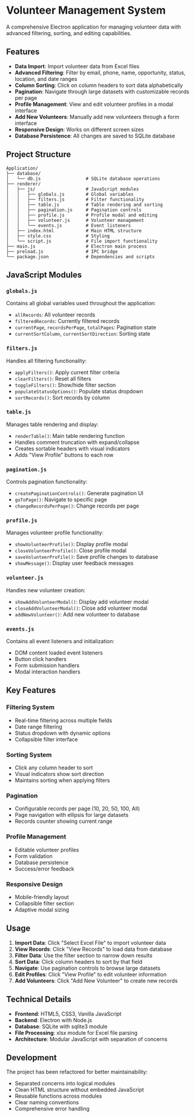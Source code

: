 # Volunteer Management System

A comprehensive Electron application for managing volunteer data with advanced filtering, sorting, and editing capabilities.

## Features

- **Data Import**: Import volunteer data from Excel files
- **Advanced Filtering**: Filter by email, phone, name, opportunity, status, location, and date ranges
- **Column Sorting**: Click on column headers to sort data alphabetically
- **Pagination**: Navigate through large datasets with customizable records per page
- **Profile Management**: View and edit volunteer profiles in a modal interface
- **Add New Volunteers**: Manually add new volunteers through a form interface
- **Responsive Design**: Works on different screen sizes
- **Database Persistence**: All changes are saved to SQLite database

## Project Structure

```
Application/
├── database/
│   └── db.js                 # SQLite database operations
├── renderer/
│   ├── js/                   # JavaScript modules
│   │   ├── globals.js        # Global variables
│   │   ├── filters.js        # Filter functionality
│   │   ├── table.js          # Table rendering and sorting
│   │   ├── pagination.js     # Pagination controls
│   │   ├── profile.js        # Profile modal and editing
│   │   ├── volunteer.js      # Volunteer management
│   │   └── events.js         # Event listeners
│   ├── index.html            # Main HTML structure
│   ├── style.css             # Styling
│   └── script.js             # File import functionality
├── main.js                   # Electron main process
├── preload.js                # IPC bridge
└── package.json              # Dependencies and scripts
```

## JavaScript Modules

### `globals.js`
Contains all global variables used throughout the application:
- `allRecords`: All volunteer records
- `filteredRecords`: Currently filtered records
- `currentPage`, `recordsPerPage`, `totalPages`: Pagination state
- `currentSortColumn`, `currentSortDirection`: Sorting state

### `filters.js`
Handles all filtering functionality:
- `applyFilters()`: Apply current filter criteria
- `clearFilters()`: Reset all filters
- `toggleFilters()`: Show/hide filter section
- `populateStatusOptions()`: Populate status dropdown
- `sortRecords()`: Sort records by column

### `table.js`
Manages table rendering and display:
- `renderTable()`: Main table rendering function
- Handles comment truncation with expand/collapse
- Creates sortable headers with visual indicators
- Adds "View Profile" buttons to each row

### `pagination.js`
Controls pagination functionality:
- `createPaginationControls()`: Generate pagination UI
- `goToPage()`: Navigate to specific page
- `changeRecordsPerPage()`: Change records per page

### `profile.js`
Manages volunteer profile functionality:
- `showVolunteerProfile()`: Display profile modal
- `closeVolunteerProfile()`: Close profile modal
- `saveVolunteerProfile()`: Save profile changes to database
- `showMessage()`: Display user feedback messages

### `volunteer.js`
Handles new volunteer creation:
- `showAddVolunteerModal()`: Display add volunteer modal
- `closeAddVolunteerModal()`: Close add volunteer modal
- `addNewVolunteer()`: Add new volunteer to database

### `events.js`
Contains all event listeners and initialization:
- DOM content loaded event listeners
- Button click handlers
- Form submission handlers
- Modal interaction handlers

## Key Features

### Filtering System
- Real-time filtering across multiple fields
- Date range filtering
- Status dropdown with dynamic options
- Collapsible filter interface

### Sorting System
- Click any column header to sort
- Visual indicators show sort direction
- Maintains sorting when applying filters

### Pagination
- Configurable records per page (10, 20, 50, 100, All)
- Page navigation with ellipsis for large datasets
- Records counter showing current range

### Profile Management
- Editable volunteer profiles
- Form validation
- Database persistence
- Success/error feedback

### Responsive Design
- Mobile-friendly layout
- Collapsible filter section
- Adaptive modal sizing

## Usage

1. **Import Data**: Click "Select Excel File" to import volunteer data
2. **View Records**: Click "View Records" to load data from database
3. **Filter Data**: Use the filter section to narrow down results
4. **Sort Data**: Click column headers to sort by that field
5. **Navigate**: Use pagination controls to browse large datasets
6. **Edit Profiles**: Click "View Profile" to edit volunteer information
7. **Add Volunteers**: Click "Add New Volunteer" to create new records

## Technical Details

- **Frontend**: HTML5, CSS3, Vanilla JavaScript
- **Backend**: Electron with Node.js
- **Database**: SQLite with sqlite3 module
- **File Processing**: xlsx module for Excel file parsing
- **Architecture**: Modular JavaScript with separation of concerns

## Development

The project has been refactored for better maintainability:
- Separated concerns into logical modules
- Clean HTML structure without embedded JavaScript
- Reusable functions across modules
- Clear naming conventions
- Comprehensive error handling 